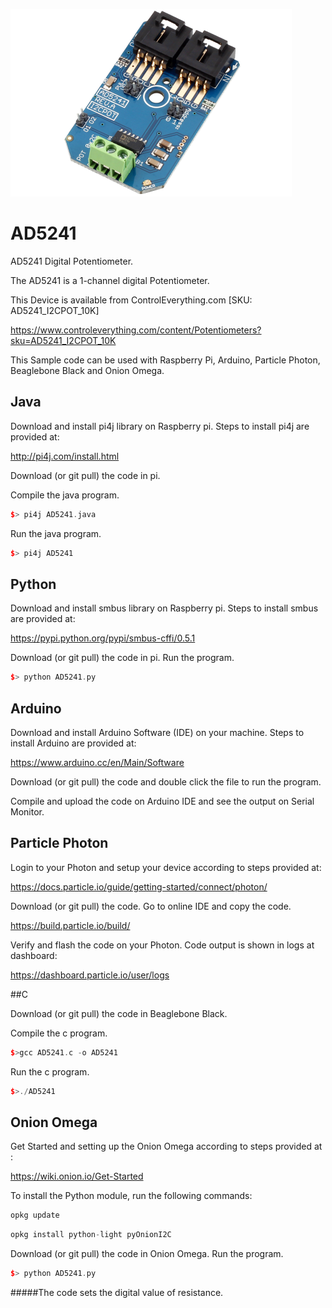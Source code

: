 [![AD5241](AD5241_I2CPOT_10K.png)](https://www.controleverything.com/content/Potentiometers?sku=AD5241_I2CPOT_10K)
# AD5241
AD5241 Digital Potentiometer.

The AD5241 is a 1-channel digital Potentiometer.

This Device is available from ControlEverything.com [SKU: AD5241_I2CPOT_10K]

https://www.controleverything.com/content/Potentiometers?sku=AD5241_I2CPOT_10K

This Sample code can be used with Raspberry Pi, Arduino, Particle Photon, Beaglebone Black and Onion Omega.

## Java
Download and install pi4j library on Raspberry pi. Steps to install pi4j are provided at:

http://pi4j.com/install.html

Download (or git pull) the code in pi.

Compile the java program.
```cpp
$> pi4j AD5241.java
```

Run the java program.
```cpp
$> pi4j AD5241
```

## Python
Download and install smbus library on Raspberry pi. Steps to install smbus are provided at:

https://pypi.python.org/pypi/smbus-cffi/0.5.1

Download (or git pull) the code in pi. Run the program.

```cpp
$> python AD5241.py
```

## Arduino
Download and install Arduino Software (IDE) on your machine. Steps to install Arduino are provided at:

https://www.arduino.cc/en/Main/Software

Download (or git pull) the code and double click the file to run the program.

Compile and upload the code on Arduino IDE and see the output on Serial Monitor.


## Particle Photon

Login to your Photon and setup your device according to steps provided at:

https://docs.particle.io/guide/getting-started/connect/photon/

Download (or git pull) the code. Go to online IDE and copy the code.

https://build.particle.io/build/

Verify and flash the code on your Photon. Code output is shown in logs at dashboard:

https://dashboard.particle.io/user/logs


##C

Download (or git pull) the code in Beaglebone Black.

Compile the c program.
```cpp
$>gcc AD5241.c -o AD5241
```
Run the c program.
```cpp
$>./AD5241
```


## Onion Omega

Get Started and setting up the Onion Omega according to steps provided at :

https://wiki.onion.io/Get-Started

To install the Python module, run the following commands:
```cpp
opkg update
```
```cpp
opkg install python-light pyOnionI2C
```

Download (or git pull) the code in Onion Omega. Run the program.

```cpp
$> python AD5241.py
```

#####The code sets the digital value of resistance.
